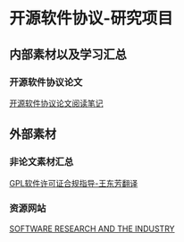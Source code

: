 # 开源软件协议-研究项目

## 内部素材以及学习汇总

### 开源软件协议论文

[开源软件协议论文阅读笔记]()


## 外部素材

### 非论文素材汇总
[GPL软件许可证合规指导-王东芳翻译](https://github.com/JayFrank/Open_Source_Software_Research/blob/master/Project-License/OtherMaterial/GPL%E8%BD%AF%E4%BB%B6%E8%AE%B8%E5%8F%AF%E8%AF%81%E5%90%88%E8%A7%84%E6%8C%87%E5%AF%BC-%E7%8E%8B%E4%B8%9C%E8%8A%B3%E7%BF%BB%E8%AF%91.pdf)


### 资源网站
[SOFTWARE RESEARCH AND THE INDUSTRY](https://dirkriehle.com/2019/04/23/open-source-expanded-just-started/)

